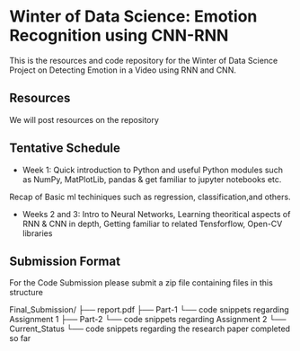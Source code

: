 # Winter of Data Science: Emotion Recognition using CNN-RNN

This is the resources and code repository for the Winter of Data Science Project on Detecting Emotion in a Video using RNN and CNN.

## Resources

We will post resources on the repository

## Tentative Schedule

- Week 1:
Quick introduction to Python and useful Python modules such as NumPy, MatPlotLib, pandas & get familiar to jupyter notebooks etc.

Recap of Basic ml techiniques such as regression, classification,and others.

- Weeks 2 and 3:
Intro to Neural Networks, Learning theoritical aspects of RNN & CNN in depth, Getting familiar to related Tensforflow, Open-CV libraries

## Submission Format

For the Code Submission please submit a zip file containing files in this structure 

Final_Submission/
├── report.pdf
├── Part-1
     └── code snippets regarding Assignment 1
├── Part-2
    └── code snippets regarding Assignment 2
└── Current_Status
    └── code snippets regarding the research paper completed so far
